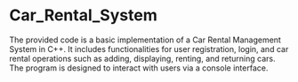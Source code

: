 # Car_Rental_System
The provided code is a basic implementation of a Car Rental Management System in C++. It includes functionalities for user registration, login, and car rental operations such as adding, displaying, renting, and returning cars. The program is designed to interact with users via a console interface.
